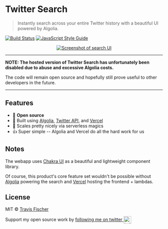 # Twitter Search

> Instantly search across your entire Twitter history with a beautiful UI powered by Algolia.

[![Build Status](https://travis-ci.com/transitive-bullshit/twitter-search.svg?branch=master)](https://travis-ci.com/transitive-bullshit/twitter-search) [![JavaScript Style Guide](https://img.shields.io/badge/code_style-standard-brightgreen.svg)](https://standardjs.com)

<a href="https://twitter-search.vercel.app">
  <p align="center">
    <img src="https://raw.githubusercontent.com/transitive-bullshit/twitter-search/master/media/screenshot-search-ui-0.jpg" alt="Screenshot of search UI" />
  </p>
</a>

---

**NOTE: The hosted version of Twitter Search has unfortunately been disabled due to abuse and excessive Algolia costs.**

The code will remain open source and hopefully still prove useful to other developers in the future.

---

## Features

- 💯 **Open source**
- 🐳 Built using [Algolia](https://www.algolia.com), [Twitter API](https://developer.twitter.com/en/docs), and [Vercel](https://vercel.com)
- 💪 Scales pretty nicely via serverless magics
- 👍 Super simple -- Algolia and Vercel do all the hard work for us

## Notes

The webapp uses [Chakra UI](https://chakra-ui.com) as a beautiful and lightweight component library.

Of course, this product's core feature set wouldn't be possible without [Algolia](https://www.algolia.com/) powering the search and [Vercel](https://vercel.com) hosting the frontend + lambdas.

## License

MIT © [Travis Fischer](https://transitivebullsh.it)

Support my open source work by <a href="https://twitter.com/transitive_bs">following me on twitter <img src="https://storage.googleapis.com/saasify-assets/twitter-logo.svg" alt="twitter" height="24px" align="center"></a>
